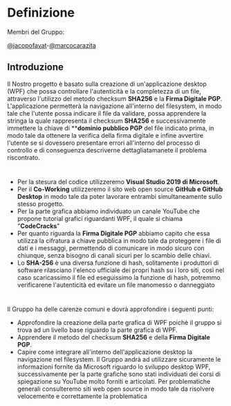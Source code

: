 # Definizione
Membri del Gruppo:


[@jacopofavat](https://github.com/JacopoFavat)-[@marcocarazita](https://github.com/marcocarazita)

## Introduzione

Il Nostro progetto è  basato sulla creazione di un'applicazione desktop (WPF) che possa  controllare l'autenticità e la completezza di un file, attraverso l'utilizzo del metodo checksum **SHA256** e la **Firma Digitale PGP**.
L'applicazione permetterà la navigazione all'interno del filesystem, in modo tale che l'utente possa indicare il file da validare, possa apprendere la stringa la quale rappresenta il checksum **SHA256** e successivamente immettere la chiave di ****dominio pubblico PGP** del file indicato prima, in modo tale da ottenere la verifica della firma digitale e infine avvertire l'utente se si dovessero presentare errori all'interno del processo di controllo e di conseguenza descriverne dettagliatamanete il problema riscontrato.

#
- Per la stesura del codice utilizzeremo **Visual Studio 2019 di Microsoft**.
- Per il **Co-Working** utilizzeremo il sito web open source **GitHub e GitHub Desktop** in modo tale da poter lavorare entrambi simultaneamente sullo stesso progetto.
- Per la parte grafica abbiamo individuato un canale YouTube che propone tutorial grafici riguardanti WPF, il quale si chiama "**CodeCracks**"
- Per quanto riguarda la **Firma Digitale PGP** abbiamo capito che essa utilizza la cifratura a chiave pubblica in modo tale da proteggere i file di dati e i messaggi, permettendo di comunicare in modo sicuro con chiunque, senza bisogno di canali sicuri per lo scambio delle chiavi.
- Lo **SHA-256** è una diversa funzione di hash, solitamente i produttori di software rilasciano l'elenco ufficiale dei propri hash su i loro siti, così nel caso scaricassimo il file ed eseguissimo la funzione di hash, potremmo verificarene l'autenticità ed evitare un file manomesso o danneggiato

#


Il Gruppo ha delle carenze comuni e dovrà approfondire i seguenti punti:
- Approfondire la creazione della parte grafica di WPF poichè  il gruppo si trova  ad un livello base riguardo la parte grafica di WPF.
- Apprendere il metodo del checksum **SHA256** e della **Firma Digitale PGP**.
- Capire come integrare all'interno dell'applicazione desktop la navigazione nel filesystem.
Il Gruppo andrà ad utilizzare sicuramente  le informazioni fornite da Microsoft riguardo lo sviluppo desktop WPF, successivamente per la parte grafiche sono stati individuati dei corsi di spiegazione su YouTube molto forniti e articolati.
Per problematiche generali consulteremo siti web open source in modo tale da risolvere velocemente e correttamente la problematica